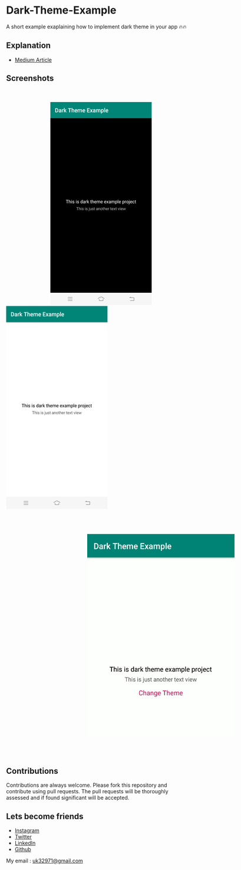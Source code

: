 # Dark-Theme-Example
A short example exaplaining how to implement dark theme in your app 🔥🔥

## Explanation
- [Medium Article](https://blog.prototypr.io/implementing-dark-theme-in-android-dfe63e62145d)

## Screenshots

<br><br>
<img height=550 width=275 hspace=120 src="https://github.com/usman18/Dark-Theme-Example/blob/master/Screenshots/Dark.JPG"/>
<img height=550 width=275 src="https://github.com/usman18/Dark-Theme-Example/blob/master/Screenshots/Light.JPG"/>
<br><br><br><br>

<img height=550 width=400 hspace=220 src="https://github.com/usman18/Dark-Theme-Example/blob/master/Screenshots/dark_light.gif"/>

<br><br>

## Contributions
Contributions are always welcome. Please fork this repository and contribute using pull requests. The pull requests will be thoroughly assessed and if found significant will be accepted.

## Lets become friends
- [Instagram](https://www.instagram.com/usman__khan18/)
- [Twitter](https://www.twitter.com/khan_usman_18)
- [LinkedIn](https://www.linkedin.com/in/usman-khan-7b04b1138)
- [Github](https://github.com/usman18)

My email : uk32971@gmail.com
